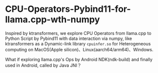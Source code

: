 # CPU-Operators-Pybind11-for-llama.cpp-wth-numpy
Inspired by ktransformers, we explore CPU Operators from llama.cpp to Python Script by Pybind11 with data interaction via numpy, like ktransformers as a Dynamic-link library `cpuinfer.so` for Heterogeneous computing on MacOS(Apple silicon)、Linux(aarch64/arm64)、Windows. 

What if exploring llama.cpp's Ops by Android NDK(ndk-build) and finally used in Android, called by Java JNI？

